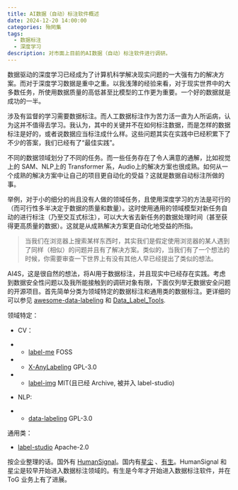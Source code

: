 ```yaml
---
title: AI数据（自动）标注软件概述
date: 2024-12-20 14:00:00
categories: 殆罔集
tags:
  - 数据标注
  - 深度学习
description: 对市面上目前的AI数据（自动）标注软件进行调研。
---
```

数据驱动的深度学习已经成为了计算机科学解决现实问题的一大强有力的解决方案。而对于深度学习数据是重中之重。以我浅薄的经验来看，对于现实世界中的大多数任务，所使用数据质量的高低甚至比模型的工作更为重要。一个好的数据就是成功的一半。

涉及有监督的学习需要数据标注。而人工数据标注作为苦力活一直为人所诟病，认为这并不值得去学习。我认为，其中的关键并不在如何标注数据，而是怎样的数据标注是好的，或者说数据应当标注成什么样。这些问题其实在实践中已经积累下了不少的答案，我们已经有了“最佳实践”。

不同的数据领域划分了不同的任务。而一些任务存在了令人满意的通解，比如视觉上的 SAM、NLP上的 Transformer 系，Audio上的解决方案也很成熟。如何从一个成熟的解决方案中让自己的项目更自动化的受益？这就是数据自动标注所做的事。

举例，对于小的细分的尚且没有人做的领域任务，且使用深度学习的方法是可行的（而可行性多半决定于数据的质量和数量）。这时使用通用的领域模型对新任务自动的进行标注（乃至交互式标注），可以大大省去新任务的数据处理时间（甚至获得更高质量的数据）。这就是从成熟解决方案更自动化地受益的所指。

> 当我们在浏览器上搜索某样东西时，其实我们是假定使用浏览器的某人遇到了同样（相似）的问题并且有了解决方案。类似的，当我们有了一个想法的时候，你需要审查一下世界上有没有其他人早已经提出了类似的想法。

AI4S，这是很自然的想法，将AI用于数据标注，并且现实中已经存在实践。考虑到数据安全性问题以及我所能接触到的调研对象有限，下面仅列举无数据安全问题的开源项目。首先简单分类为领域特定的数据标注和通用类的数据标注。更详细的可以参见 [awesome-data-labeling](https://github.com/humansignal/awesome-data-labeling) 和 [Data_Label_Tools](https://github.com/mingx9527/Data_Label_Tools).

领域特定：

- CV：

- - [label-me](https://www.labelme.io/) FOSS
- - [X-AnyLabeling](https://github.com/CVHub520/X-AnyLabeling) GPL-3.0
- - [label-img](https://github.com/HumanSignal/labelImg) MIT(且已经 Archive, 被并入 label-studio)

- NLP:

- - [data-labeling](https://github.com/risesoft-y9/Data-Labeling) GPL-3.0

通用类：

- [label-studio](https://github.com/HumanSignal/label-studio/) Apache-2.0

按企业整理的话。国外有 [HumanSignal](https://humansignal.com/)。国内有[星尘](https://stardust.ai/) 、[有生](https://www.risesoft.net/)。HumanSignal 和 星尘是较早开始进入数据标注领域的。有生是今年才开始进入数据标注软件，并在 ToG 业务上有了进展。
